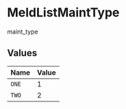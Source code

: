 # MeldListMaintType

maint_type


## Values

| Name  | Value |
| ----- | ----- |
| `ONE` | 1     |
| `TWO` | 2     |